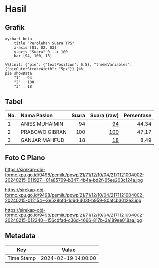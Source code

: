 # Hasil

## Grafik

```mermaid
xychart-beta
    title "Perolehan Suara TPS"
    x-axis [01, 02, 03]
    y-axis "Suara" 0 --> 100
    bar [94, 100, 18]
```

```mermaid
%%{init: {"pie": {"textPosition": 0.5}, "themeVariables": {"pieOuterStrokeWidth": "5px"}} }%%
pie showData
    "1" : 94
    "2" : 100
    "3" : 18
```

## Tabel

| No. | Nama Paslon    | Suara | Suara (raw) | Persentase |
|:--- |:-------------- | -----:| -----------:| ----------:|
| 1   | ANIES MUHAIMIN | 94    | [94][p-1]   | 44,34      |
| 2   | PRABOWO GIBRAN | 100   | [100][p-2]  | 47,17      |
| 3   | GANJAR MAHFUD  | 18    | [18][p-3]   | 8,49       |


[p-1]: https://github.com/gigit-pemilu/pemilu-2024-21-kepulauan-riau/blob/main/pilpres/hitung-suara/sub/21-kepulauan-riau/sub/71-kota-batam/sub/12-batu-aji/sub/1004-bukit-tempayan/sub/002-tps/sub/paslon-1.txt
[p-2]: https://github.com/gigit-pemilu/pemilu-2024-21-kepulauan-riau/blob/main/pilpres/hitung-suara/sub/21-kepulauan-riau/sub/71-kota-batam/sub/12-batu-aji/sub/1004-bukit-tempayan/sub/002-tps/sub/paslon-2.txt
[p-3]: https://github.com/gigit-pemilu/pemilu-2024-21-kepulauan-riau/blob/main/pilpres/hitung-suara/sub/21-kepulauan-riau/sub/71-kota-batam/sub/12-batu-aji/sub/1004-bukit-tempayan/sub/002-tps/sub/paslon-3.txt

## Foto C Plano

https://sirekap-obj-formc.kpu.go.id/9498/pemilu/ppwp/21/71/12/10/04/2171121004002-20240215-011927--01a85769-b347-4b4a-bd2f-65ee203c124a.jpg

https://sirekap-obj-formc.kpu.go.id/9498/pemilu/ppwp/21/71/12/10/04/2171121004002-20240215-012154--3e528bfd-1d6d-403f-b959-80afcb3012e3.jpg

https://sirekap-obj-formc.kpu.go.id/9498/pemilu/ppwp/21/71/12/10/04/2171121004002-20240215-012240--156cdfad-c36d-4666-817b-3a189ee018aa.jpg


## Metadata

| Key        | Value               |
| ---------- | ------------------- |
| Time Stamp | 2024-02-19 14:00:00 |



